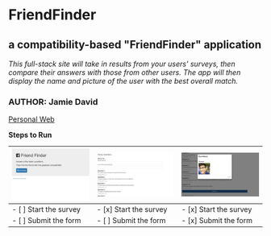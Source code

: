 # FriendFinder
## a compatibility-based "FriendFinder" application

*This full-stack site will take in results from your users' surveys, then compare their answers with those from other users. The app will then display the name and picture of the user with the best overall match.*

### AUTHOR: Jamie David
[Personal Web](http://www.jamiejdavid.com)

**Steps to Run**

![Home page](/images/home.jpg) | ![Survey page](/images/survey.jpg) | ![Result shown](/images/result.jpg)
------------------------------ | ---------------------------------- | -----------------------------------
- [ ] Start the survey | - [x] Start the survey | - [x] Start the survey 
- [ ] Submit the form | - [ ] Submit the form | - [x] Submit the form